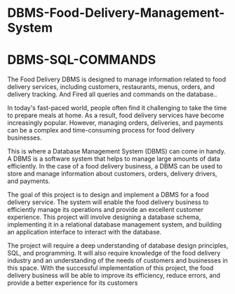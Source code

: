 # DBMS-Food-Delivery-Management-System

# DBMS-SQL-COMMANDS

The Food Delivery DBMS is designed to manage information related to food delivery services, including customers, restaurants, menus, orders, and delivery tracking. And Fired all queries and commands on the database..

In today's fast-paced world, people often find it challenging to take the time to
prepare meals at home. As a result, food delivery services have become increasingly
popular. However, managing orders, deliveries, and payments can be a complex and
time-consuming process for food delivery businesses.

This is where a Database Management System (DBMS) can come in handy. A DBMS
is a software system that helps to manage large amounts of data efficiently. In the
case of a food delivery business, a DBMS can be used to store and manage
information about customers, orders, delivery drivers, and payments.

The goal of this project is to design and implement a DBMS for a food delivery
service. The system will enable the food delivery business to efficiently manage its
operations and provide an excellent customer experience. This project will involve
designing a database schema, implementing it in a relational database management
system, and building an application interface to interact with the database.

The project will require a deep understanding of database design principles, SQL,
and programming. It will also require knowledge of the food delivery industry and
an understanding of the needs of customers and businesses in this space. With the
successful implementation of this project, the food delivery business will be able to
improve its efficiency, reduce errors, and provide a better experience for its
customers
